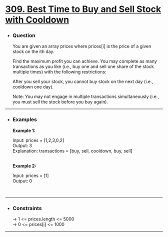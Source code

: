 <a href="https://leetcode.com/problems/best-time-to-buy-and-sell-stock-with-cooldown/"><h1>309. Best Time to Buy and Sell Stock with Cooldown</h1></a>

- <h3>Question</h3>
    You are given an array prices where prices[i] is the price of a given stock on the ith day.

    Find the maximum profit you can achieve. You may complete as many transactions as you like (i.e., buy one and sell one share of the stock multiple times) with the following restrictions:

    After you sell your stock, you cannot buy stock on the next day (i.e., cooldown one day).

    Note: You may not engage in multiple transactions simultaneously (i.e., you must sell the stock before you buy again).
<hr>

- <h3>Examples</h3>
    <div>
    <b>Example 1:</b>

    Input: prices = [1,2,3,0,2]<br>
    Output: 3 <br>
    Explanation: transactions = [buy, sell, cooldown, buy, sell]
    </div>
    <br>
    <div>
    <b>Example 2:</b>

    Input: prices = [1]<br>
    Output: 0 <br>
    </div>
    <br>
<hr>

- <h3>Constraints</h3>
    → 1 <= prices.length <= 5000<br>
    → 0 <= prices[i] <= 1000 <br>
<hr>
